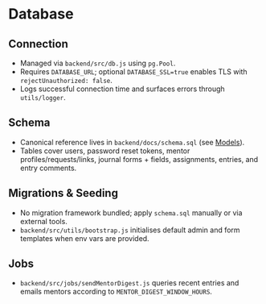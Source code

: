 # Database

## Connection
- Managed via `backend/src/db.js` using `pg.Pool`.
- Requires `DATABASE_URL`; optional `DATABASE_SSL=true` enables TLS with `rejectUnauthorized: false`.
- Logs successful connection time and surfaces errors through `utils/logger`.

## Schema
- Canonical reference lives in `backend/docs/schema.sql` (see [Models](./models.md)).
- Tables cover users, password reset tokens, mentor profiles/requests/links, journal forms + fields, assignments, entries, and entry comments.

## Migrations & Seeding
- No migration framework bundled; apply `schema.sql` manually or via external tools.
- `backend/src/utils/bootstrap.js` initialises default admin and form templates when env vars are provided.

## Jobs
- `backend/src/jobs/sendMentorDigest.js` queries recent entries and emails mentors according to `MENTOR_DIGEST_WINDOW_HOURS`.
